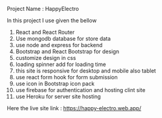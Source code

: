 
Project Name : HappyElectro

In this project I use given the bellow

1. React and React Router
2. Use mongodb database for store data
3. use node and express for backend
4. Bootstrap and React Bootstrap for design
5. customize design in css
6. loading spinner add for loading time
7. this site is responsive for desktop and mobile also tablet
8. use react form hook for form submission
9. use icon in Bootstrap icon pack
10. use firebase for authentication and hosting clint site
11. use Heroku for server site hosting


Here the live site link : https://happy-electro.web.app/
